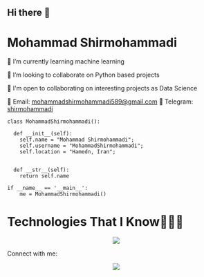 ## Hi there 👋


  # Mohammad Shirmohammadi


🌱 I’m currently learning machine learning

👯 I’m looking to collaborate on Python based projects

🤝 I'm open to collaborating on interesting projects as Data Science

📧 Email: [mohammadshirmohammadi589@gmail.com](mailto:mohammadshirmohammadi589@gmail.com)
💬 Telegram: [shirmohammadi](https://t.me/shirmohammadi)


    class MohammadShirmohammadi():
    
      def __init__(self):
        self.name = "Mohammad Shirmohammadi";
        self.username = "MohammadShirmohammadi";
        self.location = "Hamedn, Iran";
    
  
      def __str__(self):
        return self.name

    if __name__ == '__main__':
        me = MohammadShirmohammadi()


  #  Technologies That I Know👨🏻‍💻




<p align="center">
  <a href="https://skillicons.dev">
    <img src="https://skillicons.dev/icons?i=git,github,linux,mysql,pycharm,py,vscode,cs,anaconda" />
  </a>
</p>


Connect with me:

<p align="center">
  <a href="https://skillicons.dev">
    <img src="https://skillicons.dev/icons?i=gmail" />
  </a>
</p>
<!--
**mohammadshirmohammadi589/mohammadshirmohammadi589** is a ✨ _special_ ✨ repository because its `README.md` (this file) appears on your GitHub profile.

Here are some ideas to get you started:

- 🔭 I’m currently working on ...
- 🌱 I’m currently learning ...
- 👯 I’m looking to collaborate on ...
- 🤔 I’m looking for help with ...
- 💬 Ask me about ...
- 📫 How to reach me: ...
- 😄 Pronouns: ...
- ⚡ Fun fact: ...
-->
